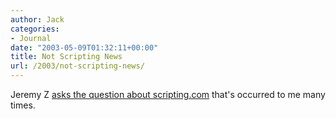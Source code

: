 ```yaml
---
author: Jack
categories:
- Journal
date: "2003-05-09T01:32:11+00:00"
title: Not Scripting News
url: /2003/not-scripting-news/
---
```


Jeremy Z [asks the question about scripting.com][1] that's occurred to me many times.

 [1]: http://jeremy.zawodny.com/blog/archives/000508.html